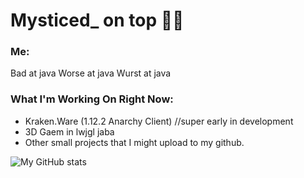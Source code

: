 # Mysticed_ on top 💪💪

### Me:
Bad at java
Worse at java
Wurst at java
### What I'm Working On Right Now:
* Kraken.Ware (1.12.2 Anarchy Client) //super early in development
* 3D Gaem in lwjgl jaba
* Other small projects that I might upload to my github.

![My GitHub stats](https://github-readme-stats.vercel.app/api?username=MysticDevYT&show_icons=true&theme=tokyonight)

